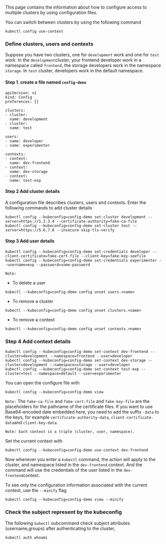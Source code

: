This page contains the information about how to configure access to multiple clusters by using configuration files.

You can switch between clusters by using the following command
```
kubectl config use-context
```

### Define clusters, users and contexts
Suppose you have two clusters, one for `development` work and one for `test` work. In the `development`cluster, 
your frontend developer work in a namespace called `frontend`, the storage developers work in the namespace `storage`. In
`test` cluster, developers work in the default namespace.

#### Step 1. create a file named `config-demo`

```
apiVersion: v1
kind: Config
preferences: {}

clusters:
- cluster:
  name: development
- cluster:
  name: test

users:
- name: developer
- name: experimenter

contexts:
- context:
  name: dev-frontend
- context:
  name: dev-storage
- context:
  name: test-exp
```

#### Step 2 Add cluster details
A configuration file describes clusters, users and contexts. Enter the following commands to add cluster details

```
kubectl config --kubeconfig=config-demo set-cluster development --server=https://1.2.3.4 --certificate-authority=fake-ca-file
kubectl config --kubeconfig=config-demo set-cluster test --server=https://5.6.7.8 --insecure-skip-tls-verify
```

#### Step 3 Add user details 
```
kubectl config --kubeconfig=config-demo set-credentials developer --client-certificate=fake-cert-file --client-key=fake-key-seefile
kubectl config --kubeconfig=config-demo set-credentials experimenter --username=exp --password=some-password
```

`Note:`
- To delete a user
```
kubectl --kubeconfig=config-demo config unset users.<name>
```
- To remove a cluster
```
kubectl --kubeconfig=config-demo config unset clusters.<name>
```
- To remove a context
```
kubectl --kubeconfig=config-demo config unset contexts.<name>
```

### Step 4 Add context details
```
kubectl config --kubeconfig=config-demo set-context dev-frontend --cluster=development --namespace=frontend --user=developer
kubectl config --kubeconfig=config-demo set-context dev-storage --cluster=development --namespace=storage --user=developer
kubectl config --kubeconfig=config-demo set-context test-exp --cluster=test --namespace=default --user=experimenter
```

You can open the configure file with
```
kubectl config --kubeconfig=config-demo view
```

`Note:`
The `fake-ca-file` and `fake-cert-file` and `fake-key-file` are the placeholders for the pathname of the certificate 
files. If you want to use Base64-encoded date embedded here, you need to add the suffix `-data` to the keys, for example
`certificate-authority-data`, `client-certificate-data`and `client-key-data`.

`Note: Each context is a triple (cluster, user, namespace).`

Set the current context with
```
kubectl config --kubeconfig=config-demo use-context dev-frontend
```

Now whenever you enter a `kubectl` command, the action will apply to the cluster, and namespace listed in the 
`dev-frontend` context. And the command will use the credentials of the user listed in the `dev-frontend`context.

To see only the configuration information associated with the current context, use the `--minify` flag
```
kubectl config --kubeconfig=config-demo view --minify
```

### Check the subject represent by the kubeconfig
The following `kubectl` subcommand check subject attributes (username,groups) after authenticating to the cluster,
```
kubectl auth whoami
```
